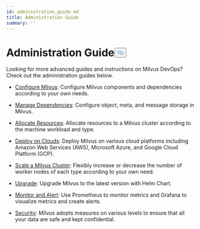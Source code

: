 ```yaml
---
id: administration_guide.md
title: Administration Guide
summary: ''
---
```

<h1 id="Administration-Guide" class="common-anchor-header">Administration Guide<button data-href="#Administration-Guide" class="anchor-icon" translate="no">
      <svg translate="no"
        aria-hidden="true"
        focusable="false"
        height="20"
        version="1.1"
        viewBox="0 0 16 16"
        width="16"
      >
        <path
          fill="#0092E4"
          fill-rule="evenodd"
          d="M4 9h1v1H4c-1.5 0-3-1.69-3-3.5S2.55 3 4 3h4c1.45 0 3 1.69 3 3.5 0 1.41-.91 2.72-2 3.25V8.59c.58-.45 1-1.27 1-2.09C10 5.22 8.98 4 8 4H4c-.98 0-2 1.22-2 2.5S3 9 4 9zm9-3h-1v1h1c1 0 2 1.22 2 2.5S13.98 12 13 12H9c-.98 0-2-1.22-2-2.5 0-.83.42-1.64 1-2.09V6.25c-1.09.53-2 1.84-2 3.25C6 11.31 7.55 13 9 13h4c1.45 0 3-1.69 3-3.5S14.5 6 13 6z"
        ></path>
      </svg>
    </button></h1><p>Looking for more advanced guides and instructions on Milvus DevOps? Check out the administration guides below.</p>
<ul>
<li><p><a href="/docs/configure_milvus.md">Configure Milvus</a>: Configure Milvus components and dependencies according to your own needs.</p></li>
<li><p><a href="/docs/manage_dependencies.md">Manage Dependencies</a>: Configure object, meta, and message storage in Milvus.</p></li>
<li><p><a href="/docs/allocate.md">Allocate Resources</a>: Allocate resources to a Milvus cluster according to the machine workload and type.</p></li>
<li><p><a href="/docs/deploy_on_clouds.md">Deploy on Clouds</a>: Deploy Milvus on various cloud platforms including Amazon Web Services (AWS), Microsoft Azure, and Google Cloud Platform (GCP).</p></li>
<li><p><a href="/docs/scaleout.md">Scale a Milvus Cluster</a>:  Flexibly increase or decrease the number of worker nodes of each type according to your own need.</p></li>
<li><p><a href="/docs/upgrade.md">Upgrade</a>: Upgrade Milvus to the latest version with Helm Chart.</p></li>
<li><p><a href="/docs/monitor_and_alert.md">Monitor and Alert</a>: Use Prometheus to monitor metrics and Grafana to visualize metrics and create alerts.</p></li>
<li><p><a href="/docs/security.md">Security</a>: Milvus adopts measures on various levels to ensure that all your data are safe and kept confidential.</p></li>
</ul>
